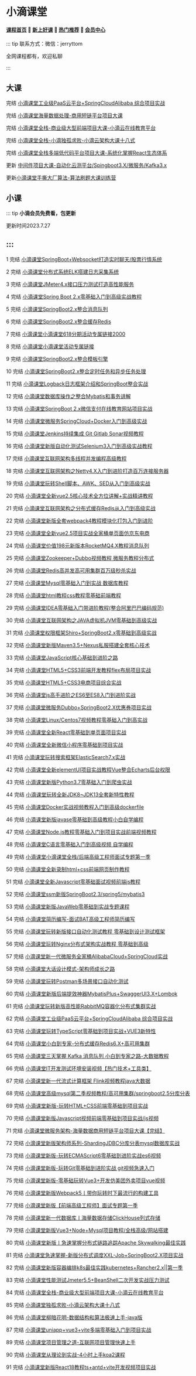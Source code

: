# 小滴课堂

#### [**课程首页**](../../README.md) 💖 [**新上好课**](./xshk.md) 💖 [**热门推荐**](./rmtj.md) 💖 [**会员中心**](./vip.md)

::: tip
联系方式：微信：jerryttom

全网课程都有，欢迎私聊

:::

## 大课

完结 [小滴课堂工业级PaaS云平台+SpringCloudAlibaba 综合项目实战](https://xdclass.net/#/coursedetail?video_id=62)

完结 [小滴课堂海量数据处理-商用短链平台项目大课](https://xdclass.net/#/coursedetail?video_id=71)

完结 [小滴课堂全栈-商业级大型前端项目大课-小滴云在线教育平台](https://xdclass.net/videoDetailsPage?id=84)

完结 [小滴课堂全栈-小滴独孤求败-小滴云架构大课十八式](https://xdclass.net/videoDetailsPage?id=85)

完结 [小滴课堂全栈多端低代码平台项目大课-系统化掌握React生态体系](https://xdclass.net/videoDetailsPage?id=93)

更新 [中间件项目大课-自动化云测平台/Spingboot3.X/微服务/Kafka3.x](https://m.xdclass.net/#/videoDetails?id=96)

更新[小滴课堂手撕大厂算法-算法刷题大课训练营](https://xdclass.net/videoDetailsPage?id=97)

## 小课

::: tip
**小滴会员免费看，包更新**

更新时间2023.7.27

:::
------

1 完结 [小滴课堂SpringBoot+Websocket打造实时聊天/股票行情系统](https://xdclass.net/videoDetailsPage?id=1)

2 完结 [小滴课堂分布式系统ELK搭建日志采集系统](https://xdclass.net/videoDetailsPage?id=2)

3 完结 [小滴课堂JMeter4.x接口压力测试打造高性能服务](https://xdclass.net/videoDetailsPage?id=3)

4 完结 [小滴课堂Spring Boot 2.x零基础入门到高级实战教程](https://xdclass.net/videoDetailsPage?id=4)

5 完结 [小滴课堂SpringBoot2.x整合消息队列](https://xdclass.net/videoDetailsPage?id=5)

6 完结 [小滴课堂SpringBoot2.x整合缓存Redis](https://xdclass.net/videoDetailsPage?id=6)

7 完结 [小滴课堂小滴课堂618分期活动专属链接2000](https://xdclass.net/videoDetailsPage?id=7)

8 完结 [小滴课堂小滴课堂活动专属链接](https://xdclass.net/videoDetailsPage?id=8)

9 完结 [小滴课堂SpringBoot2.x整合模板引擎](https://xdclass.net/videoDetailsPage?id=9)

10 完结 [小滴课堂SpringBoot2.x整合定时任务和异步任务处理](https://xdclass.net/videoDetailsPage?id=10)

11 完结 [小滴课堂Logback日志框架介绍和SpringBoot整合实战](https://xdclass.net/videoDetailsPage?id=11)

12 完结 [小滴课堂数据库操作之整合Mybatis和事务讲解](https://xdclass.net/videoDetailsPage?id=12)

13 完结 [小滴课堂SpringBoot 2.x微信支付在线教育网站项目实战](https://xdclass.net/videoDetailsPage?id=13)

14 完结 [小滴课堂微服务SpringCloud+Docker入门到高级实战](https://xdclass.net/videoDetailsPage?id=14)

15 完结 [小滴课堂Jenkins持续集成 Git Gitlab Sonar视频教程](https://xdclass.net/videoDetailsPage?id=15)

16 完结 [小滴课堂新版自动化测试Selenium3入门到高级实战教程](https://xdclass.net/videoDetailsPage?id=16)

17 完结 [小滴课堂互联网架构多线程并发编程高级教程](https://xdclass.net/videoDetailsPage?id=17)

18 完结 [小滴课堂互联网架构之Netty4.X入门到进阶打造百万连接服务器](https://xdclass.net/videoDetailsPage?id=18)

19 完结 [小滴课堂玩转Shell脚本、AWK、SED从入门到高级实战](https://xdclass.net/videoDetailsPage?id=19)

20 完结 [小滴课堂全新vue2.5核心技术全方位讲解+实战精讲教程](https://xdclass.net/videoDetailsPage?id=20)

21 完结 [小滴课堂互联网架构之分布式缓存Redis从入门到高级实战](https://xdclass.net/videoDetailsPage?id=21)

22 完结 [小滴课堂新版全套webpack4教程模块化打包入门到进阶](https://xdclass.net/videoDetailsPage?id=22)

23 完结 [小滴课堂全新vue2.5项目实战全家桶单页面仿京东电商](https://xdclass.net/videoDetailsPage?id=23)

24 完结 [小滴课堂价值198元新版本RocketMQ4.X教程消息队列](https://xdclass.net/videoDetailsPage?id=24)

25 完结 [小滴课堂Zookeeper+Dubbo视频教程 微服务教程分布式](https://xdclass.net/videoDetailsPage?id=25)

26 完结 [小滴课堂Redis高并发高可用集群百万级秒杀实战](https://xdclass.net/videoDetailsPage?id=26)

27 完结 [小滴课堂Mysql零基础入门到实战 数据库教程](https://xdclass.net/videoDetailsPage?id=27)

28 完结 [小滴课堂html教程css教程零基础前端教程](https://xdclass.net/videoDetailsPage?id=28)

29 完结 [小滴课堂IDEA零基础入门带进阶教程(整合阿里巴巴编码规范)](https://xdclass.net/videoDetailsPage?id=29)

30 完结 [小滴课堂互联网架构之JAVA虚拟机JVM零基础到高级实战](https://xdclass.net/videoDetailsPage?id=30)

31 完结 [小滴课堂权限框架Shiro+SpringBoot2.x零基础到高级实战](https://xdclass.net/videoDetailsPage?id=31)

32 完结 [小滴课堂新版Maven3.5+Nexus私服搭建全套核心技术](https://xdclass.net/videoDetailsPage?id=32)

33 完结 [小滴课堂JavaScript核心基础到进阶之路](https://xdclass.net/videoDetailsPage?id=33)

34 完结 [小滴课堂HTML5+CSS3前端开发教程flex布局项目实战](https://xdclass.net/videoDetailsPage?id=34)

35 完结 [小滴课堂HTML5+CSS3电商项目综合实战](https://xdclass.net/videoDetailsPage?id=35)

36 完结 [小滴课堂js高手进阶之ES6至ES8入门到进阶实战](https://xdclass.net/videoDetailsPage?id=36)

37 完结 [小滴课堂微服务Dubbo+SpringBoot2.X优惠券项目实战](https://xdclass.net/videoDetailsPage?id=37)

38 完结 [小滴课堂Linux/Centos7视频教程零基础入门到高实战](https://xdclass.net/videoDetailsPage?id=38)

39 完结 [小滴课堂全新React零基础到单页面项目实战](https://xdclass.net/videoDetailsPage?id=39)

40 完结 [小滴课堂全新微信小程序零基础到项目实战](https://xdclass.net/videoDetailsPage?id=40)

41 完结 [小滴课堂玩转搜索框架ElasticSearch7.x实战](https://xdclass.net/videoDetailsPage?id=41)

42 完结 [小滴课堂全新elementUI项目实战教程Vue整合Echarts后台权限](https://xdclass.net/videoDetailsPage?id=42)

43 完结 [小滴课堂新版Python3.7零基础入门到爬虫实战](https://xdclass.net/videoDetailsPage?id=43)

44 完结 [小滴课堂玩转全新JDK8~JDK13全套新特性教程](https://xdclass.net/videoDetailsPage?id=44)

45 完结 [小滴课堂Docker实战视频教程入门到高级dockerfile](https://xdclass.net/videoDetailsPage?id=45)

46 完结 [小滴课堂新版javase零基础到高级教程小白自学编程](https://xdclass.net/videoDetailsPage?id=46)

47 完结 [小滴课堂Node.js教程零基础入门到项目实战前端视频教程](https://xdclass.net/videoDetailsPage?id=47)

48 完结 [小滴课堂C语言零基础入门到高级视频 自学编程](https://xdclass.net/videoDetailsPage?id=48)

49 完结 [小滴课堂小滴课堂全栈/后端高级工程师面试专题第一季](https://xdclass.net/videoDetailsPage?id=49)

50 完结 [小滴课堂全新录制html+css前端网页制作教程](https://xdclass.net/videoDetailsPage?id=50)

51 完结 [小滴课堂全新Javascript零基础面试视频前端js教程](https://xdclass.net/videoDetailsPage?id=51)

52 完结 [小滴课堂ssm新版SpringBoot2.3/spring5/mybatis3](https://xdclass.net/videoDetailsPage?id=52)

53 完结 [小滴课堂新版JavaWeb零基础到实战专题课程](https://xdclass.net/videoDetailsPage?id=53)

54 完结 [小滴课堂简历编写-面试BAT高级工程师简历编写](https://xdclass.net/videoDetailsPage?id=54)

55 完结 [小滴课堂玩转新版接口自动化测试教程 零基础到设计测试框架](https://xdclass.net/videoDetailsPage?id=55)

56 完结 [小滴课堂玩转Nginx分布式架构实战教程 零基础到高级](https://xdclass.net/videoDetailsPage?id=56)

57 完结 [小滴课堂新一代微服务全家桶AlibabaCloud+SpringCloud实战](https://xdclass.net/videoDetailsPage?id=57)

58 完结 [小滴课堂大话设计模式-架构师成长之路](https://xdclass.net/videoDetailsPage?id=58)

59 完结 [小滴课堂玩转Postman多场景接口自动化测试](https://xdclass.net/videoDetailsPage?id=59)

60 完结 [小滴课堂新版后端提效神器MybatisPlus+SwaggerUI3.X+Lombok](https://xdclass.net/videoDetailsPage?id=60)

61 完结 [小滴课堂玩转新版高性能RabbitMQ容器化分布式集群实战](https://xdclass.net/videoDetailsPage?id=61)

62 完结 [小滴课堂工业级PaaS云平台+SpringCloudAlibaba 综合项目实战](https://xdclass.net/videoDetailsPage?id=62)

63 完结 [小滴课堂玩转TypeScript零基础到项目实战+VUE3新特性](https://xdclass.net/videoDetailsPage?id=63)

64 完结 [小滴课堂小白到专家-分布式缓存Redis6.X+高可用集群](https://xdclass.net/videoDetailsPage?id=64)

65 完结 [小滴课堂三天掌握 Kafka 消息队列 小白到专家之路-大数据教程](https://xdclass.net/videoDetailsPage?id=65)

66 完结 [小滴课堂IT开发测试环境安装视频【热门技术+工具类】](https://xdclass.net/videoDetailsPage?id=66)

67 完结 [小滴课堂新一代流式计算框架 Flink视频教程java大数据](https://xdclass.net/videoDetailsPage?id=67)

68 完结 [小滴课堂高级mysql第二季视频教程/高可用集群/springboot2.5分库分表](https://xdclass.net/videoDetailsPage?id=68)

69 完结 [小滴课堂新版-玩转HTML+CSS前端零基础到项目实战](https://xdclass.net/videoDetailsPage?id=69)

70 完结 [小滴课堂新版Javascript视频前端零基础到项目实战/js视频](https://xdclass.net/videoDetailsPage?id=70)

71 完结 [小滴课堂微服务架构-海量数据商用短链平台项目大课【完结】](https://xdclass.net/videoDetailsPage?id=71)

72 完结 [小滴课堂新版架构师系列-ShardingJDBC分库分表mysql数据库实战](https://xdclass.net/videoDetailsPage?id=72)

73 完结 [小滴课堂新版-玩转ECMAScript6零基础到进阶实战es6视频](https://xdclass.net/videoDetailsPage?id=73)

74 完结 [小滴课堂新版-玩转Git零基础到进阶实战 git视频急速入门](https://xdclass.net/videoDetailsPage?id=74)

75 完结 [小滴课堂新版-零基础玩转Vue3+开发仿美团外卖项目vue视频](https://xdclass.net/videoDetailsPage?id=75)

76 完结 [小滴课堂新版Webpack5丨带你玩转时下最流行的构建工具](https://xdclass.net/videoDetailsPage?id=76)

77 完结 [小滴课堂新版【前端高级工程师】面试专题第一季](https://xdclass.net/videoDetailsPage?id=77)

78 完结 [小滴课堂新一代数据库丨海量数据存储ClickHouse列式存储](https://xdclass.net/videoDetailsPage?id=78)

79 完结 [小滴课堂新版Vue3+Node+Mysql项目教程/全栈高级/网站搭建](https://xdclass.net/videoDetailsPage?id=79)

80 完结 [小滴课堂新版丨急速掌握分布式链路追踪Apache Skywalking最佳实践](https://xdclass.net/videoDetailsPage?id=80)

81 完结 [小滴课堂急速掌握-新版分布式调度XXL-Job+SpringBoot2.X项目实战](https://xdclass.net/videoDetailsPage?id=81)

82 完结 [小滴课堂新版容器编排k8s最佳实践kubernetes+Rancher2.x||第一季](https://xdclass.net/videoDetailsPage?id=82)

83 完结 [小滴课堂性能测试Jmeter5.5+BeanShell二次开发实战压力测试](https://xdclass.net/videoDetailsPage?id=83)

84 完结 [小滴课堂全栈-商业级大型前端项目大课-小滴云在线教育平台](https://xdclass.net/videoDetailsPage?id=84)

85 完结 [小滴课堂独孤求败-小滴云架构大课十八式](https://xdclass.net/videoDetailsPage?id=85)

86 完结 [小滴课堂柳暗花明-数据结构和算法极速上手-java版](https://xdclass.net/videoDetailsPage?id=86)

87 完结 [小滴课堂uniapp+vue3+vite多端零基础入门到项目实战](https://xdclass.net/videoDetailsPage?id=87)

89 完结 [小滴课堂项目管理之道-互联网项目管理快速上手](https://xdclass.net/videoDetailsPage?id=89)

90 完结 [小滴课堂从理论到实战-4小时上手koa2课程](https://xdclass.net/videoDetailsPage?id=90)

91 完结 [小滴课堂新版React18教程ts+antd+vite开发视频项目实战](https://xdclass.net/videoDetailsPage?id=91)

